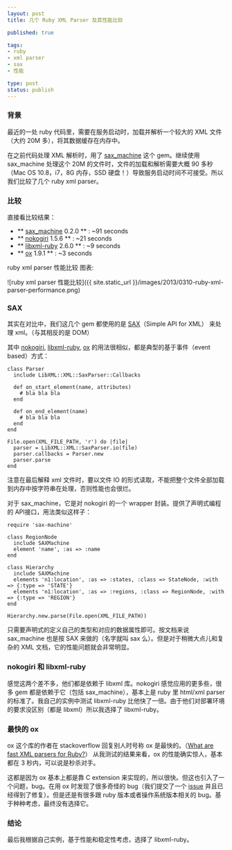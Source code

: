 ```yaml
---
layout: post
title: 几个 Ruby XML Parser 及其性能比较

published: true

tags:
- ruby
- xml parser
- sax
- 性能

type: post
status: publish
---
```


### 背景

最近的一处 ruby 代码里，需要在服务启动时，加载并解析一个较大的 XML 文件（大约 20M 多），将其数据缓存在内存中。

在之前代码处理 XML 解析时，用了 [sax_machine](https://github.com/pauldix/sax-machine) 这个 gem。继续使用 sax_machine 处理这个 20M 的文件时，文件的加载和解析需要大概 90 多秒（Mac OS 10.8，i7，8G 内存，SSD 硬盘！）导致服务启动时间不可接受。所以我们比较了几个 ruby xml parser。

### 比较

直接看比较结果：

* ** [sax_machine](https://github.com/pauldix/sax-machine) 0.2.0 ** : ~91 seconds
* ** [nokogiri](http://nokogiri.org/) 1.5.6 ** : ~21 seconds
* ** [libxml-ruby](https://github.com/xml4r/libxml-ruby) 2.6.0 ** : ~9 seconds
* ** [ox](https://github.com/ohler55/ox) 1.9.1 ** : ~3 seconds

ruby xml parser 性能比较 图表:

![ruby xml parser 性能比较]({{ site.static_url }}/images/2013/0310-ruby-xml-parser-performance.png)

### SAX

其实在对比中，我们这几个 gem 都使用的是 [SAX](http://zh.wikipedia.org/wiki/SAX)（Simple API for XML） 来处理 xml。（与其相反的是 DOM）

其中 [nokogiri](http://nokogiri.org/), [libxml-ruby](https://github.com/xml4r/libxml-ruby), [ox](https://github.com/ohler55/ox) 的用法很相似，都是典型的基于事件（event based）方式：

    class Parser
      include LibXML::XML::SaxParser::Callbacks

      def on_start_element(name, attributes)
        # bla bla bla
      end

      def on_end_element(name)
        # bla bla bla
      end
    end

    File.open(XML_FILE_PATH, 'r') do |file|
      parser = LibXML::XML::SaxParser.io(file)
      parser.callbacks = Parser.new
      parser.parse
    end

注意在最后解释 xml 文件时，要以文件 IO 的形式读取，不能把整个文件全部加载到内存中按字符串在处理，否则性能也会很烂。

对于 sax_machine，它是对 nokogiri 的一个 wrapper 封装。提供了声明式编程的 API接口，用法类似这样子：

    require 'sax-machine'

    class RegionNode
      include SAXMachine
      element 'name', :as => :name
    end

    class Hierarchy
      include SAXMachine
      elements 'n1:location', :as => :states, :class => StateNode, :with => {:type => 'STATE'}
      elements 'n1:location', :as => :regions, :class => RegionNode, :with => {:type => 'REGION'}
    end

    Hierarchy.new.parse(File.open(XML_FILE_PATH))

只需要声明式的定义自己的类型和对应的数据属性即可。按文档来说 sax_machine 也是按 SAX 来做的（名字就叫 sax 么）。但是对于稍微大点儿和复杂的 XML 文档，它的性能问题就会非常明显。

### nokogiri 和 libxml-ruby

感觉这两个差不多，他们都是依赖于 libxml 库。nokogiri 感觉应用的更多些，很多 gem 都是依赖于它（包括 sax_machine），基本上是 ruby 里 html/xml parser 的标准了。我自己的实例中测试 libxml-ruby 比他快了一倍。由于他们对部署环境的要求没区别（都是 libxml）所以我选择了 libxml-ruby。

### 最快的 ox

ox 这个库的作者在 stackoverflow 回复别人时号称 ox 是最快的。（[What are fast XML parsers for Ruby?](http://stackoverflow.com/a/7562820)） 从我测试的结果来看，ox 的性能确实惊人，基本都在 3 秒内，可以说是秒杀对手。

这都是因为 ox 基本上都是靠 C extension 来实现的，所以很快。但这也引入了一个问题，bug。在用 ox 时发现了很多奇怪的 bug（我们提交了一个 [issue](https://github.com/ohler55/ox/issues/46) 并且已经得到了修复）。但是还是有很多跟 ruby 版本或者操作系统版本相关的 bug。基于种种考虑，最终没有选择它。

### 结论

最后我根据自己实例，基于性能和稳定性考虑，选择了 libxml-ruby。

